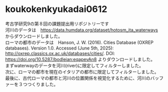 # koukokenkyukadai0612
考古学研究9の第８回の課題提出用リポジトリーです <br/>
河川のデータは　https://data.humdata.org/dataset/hotosm_ita_waterways <br/> からダウンロードしました。<br/>
ローマの都市のデータは　Hanson, J. W. (2016). Cities Database (OXREP databases). Version 1.0. Accessed (June 5th, 2025): <http://oxrep.classics.ox.ac.uk/databases/cities/>. DOI: <https://doi.org/10.5287/bodleian:eqapevAn8> よりダウンロードしました。<br/>
まずwaterwayのデータを河川(river)に限定してフィルターしました。<br/>
次に、ローマの都市を現在のイタリアの都市に限定してフィルターしました。<br/>
最後に、古代ローマの都市と河川の位置関係を視覚化するために、河川のバッファーを３つつくりました。<br/>
